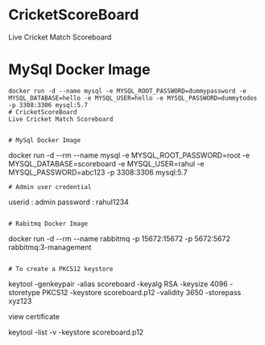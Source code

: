 # CricketScoreBoard
Live Cricket Match Scoreboard


# MySql Docker Image
~~~
docker run -d --name mysql -e MYSQL_ROOT_PASSWORD=dummypassword -e MYSQL_DATABASE=hello -e MYSQL_USER=hello -e MYSQL_PASSWORD=dummytodos -p 3308:3306 mysql:5.7
# CricketScoreBoard
Live Cricket Match Scoreboard


# MySql Docker Image
~~~
docker run -d --rm --name mysql -e MYSQL_ROOT_PASSWORD=root -e MYSQL_DATABASE=scoreboard -e MYSQL_USER=rahul -e MYSQL_PASSWORD=abc123 -p 3308:3306 mysql:5.7
~~~
# Admin user credential
~~~
userid : admin
password : rahul1234
~~~

# Rabitmq Docker Image
 ~~~
docker run -d --rm --name rabbitmq -p 15672:15672 -p 5672:5672 rabbitmq:3-management
 ~~~

# To create a PKCS12 keystore
~~~
keytool -genkeypair -alias scoreboard -keyalg RSA -keysize 4096 -storetype PKCS12 -keystore scoreboard.p12 -validity 3650 -storepass xyz123

view certificate

keytool -list -v -keystore scoreboard.p12

~~~
